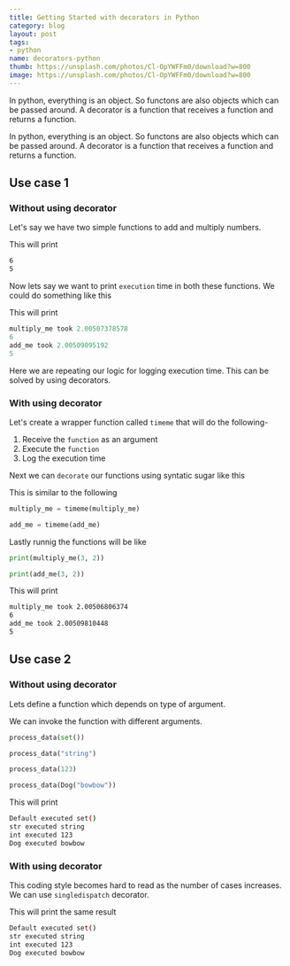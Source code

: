 ```yaml
---
title: Getting Started with decorators in Python
category: blog
layout: post
tags:
- python
name: decorators-python
thumb: https://unsplash.com/photos/Cl-OpYWFFm0/download?w=800
image: https://unsplash.com/photos/Cl-OpYWFFm0/download?w=800
---
```


In python, everything is an object. So functons are also objects which can be passed around. A decorator is a function that receives a function and returns a function.<!-- truncate_here -->

In python, everything is an object. So functons are also objects which can be passed around. A decorator is a function that receives a function and returns a function.

## Use case 1

### Without using decorator

Let's say we have two simple functions to add and multiply numbers.

<script src="https://gist.github.com/tushar-sharma/91b5ee39ccca52fad0776b5571f4fa1c.js?file=ex1.py"></script>

This will print

```bash
6
5
```

Now lets say we want to print `execution` time in both these functions. We could do something like this

<script src="https://gist.github.com/tushar-sharma/91b5ee39ccca52fad0776b5571f4fa1c.js?file=ex2.py"></script>

This will print

```python
multiply_me took 2.00507378578
6
add_me took 2.00509095192
5
```

Here we are repeating our logic for logging execution time. This can be solved by using decorators. 

### With using decorator

Let's create a wrapper function called `timeme` that will do the following-

1. Receive the `function` as an argument
2. Execute the `function`
3. Log the execution time

<script src="https://gist.github.com/tushar-sharma/91b5ee39ccca52fad0776b5571f4fa1c.js?file=ex3.py"></script>


Next we can `decorate` our functions using syntatic sugar like this 

<script src="https://gist.github.com/tushar-sharma/91b5ee39ccca52fad0776b5571f4fa1c.js?file=ex4.py"></script>

This is similar to the following 

```python
multiply_me = timeme(multiply_me)

add_me = timeme(add_me)
```

Lastly runnig the functions will be like 

```python
print(multiply_me(3, 2))

print(add_me(3, 2))
```

This will print

```bash
multiply_me took 2.00506806374
6
add_me took 2.00509810448
5
```

## Use case 2
### Without using decorator

Lets define a function which depends on type of argument.


<script src="https://gist.github.com/tushar-sharma/91b5ee39ccca52fad0776b5571f4fa1c.js?file=ex5.py"></script>


We can invoke the function with different arguments. 

```python
process_data(set())

process_data("string")

process_data(123)

process_data(Dog("bowbow"))
```

This will print

```bash
Default executed set()
str executed string
int executed 123
Dog executed bowbow
```
### With using decorator

This coding style becomes hard to read as the number of cases increases. We can use `singledispatch` decorator. 


<script src="https://gist.github.com/tushar-sharma/91b5ee39ccca52fad0776b5571f4fa1c.js?file=ex6.py"></script>



This will print the same result

```bash
Default executed set()
str executed string
int executed 123
Dog executed bowbow
```


